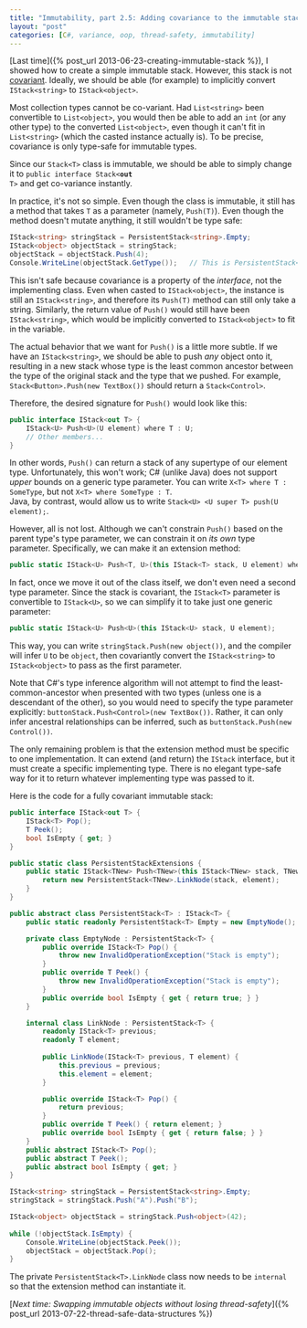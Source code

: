 ```yaml
---
title: "Immutability, part 2.5: Adding covariance to the immutable stack"
layout: "post"
categories: [C#, variance, oop, thread-safety, immutability]
---
```


[Last time]({% post_url 2013-06-23-creating-immutable-stack %}), I showed how to create a simple immutable stack.  However, this stack is not [covariant](http://msdn.microsoft.com/en-us/library/dd799517.aspx).  Ideally, we should be able (for example) to implicitly convert `IStack<string>` to `IStack<object>`.

Most collection types cannot be co-variant.  Had `List<string>` been convertible to `List<object>`, you would then be able to add an `int` (or any other type) to the converted `List<object>`, even though it can't fit in `List<string>` (which the casted instance actually is).  To be precise, covariance is only type-safe for immutable types.

Since our `Stack<T>` class is immutable, we should be able to simply change it to <code>public interface Stack&lt;<b>out </b>T></code> and get co-variance instantly.

In practice, it's not so simple.  Even though the class is immutable, it still has a method that takes `T` as a parameter (namely, `Push(T)`).  Even though the method doesn't mutate anything, it still wouldn't be type safe:

```csharp
IStack<string> stringStack = PersistentStack<string>.Empty;
IStack<object> objectStack = stringStack;
objectStack = objectStack.Push(4);
Console.WriteLine(objectStack.GetType());	// This is PersistentStack<string>
```

This isn't safe because covariance is a property of the _interface_, not the implementing class.  Even when casted to `IStack<object>`, the instance is still an `IStack<string>`, and therefore its `Push(T)` method can still only take a string.  Similarly, the return value of `Push()` would still have been `IStack<string>`, which would be implicitly converted to `IStack<object>` to fit in the variable.

The actual behavior that we want for `Push()` is a little more subtle.  If we have an `IStack<string>`, we should be able to push _any_ object onto it, resulting in a new stack whose type is the least common ancestor between the type of the original stack and the type that we pushed.  For example, `Stack<Button>.Push(new TextBox())` should return a `Stack<Control>`.  

Therefore, the desired signature for `Push()` would look like this:

```csharp
public interface IStack<out T> {
	IStack<U> Push<U>(U element) where T : U;
	// Other members...
}
```
In other words, `Push()` can return a stack of any supertype of our element type.  Unfortunately, this won't work; C# (unlike Java) does not support _upper_ bounds on a generic type parameter.  You can write `X<T> where T : SomeType`, but not `X<T> where SomeType : T`.  
Java, by contrast, would allow us to write `Stack<U> <U super T> push(U element);`.

However, all is not lost.  Although we can't constrain `Push()` based on the parent type's type parameter, we can constrain it on _its own_ type parameter.  Specifically, we can make it an extension method:

```csharp
public static IStack<U> Push<T, U>(this IStack<T> stack, U element) where T : U;
```

In fact, once we move it out of the class itself, we don't even need a second type parameter.  Since the stack is covariant, the `IStack<T>` parameter is convertible to `IStack<U>`, so we can simplify it to take just one generic parameter:

```csharp
public static IStack<U> Push<U>(this IStack<U> stack, U element);
```

This way, you can write `stringStack.Push(new object())`, and the compiler will infer `U` to be `object`, then covariantly convert the `IStack<string>` to `IStack<object>` to pass as the first parameter.

Note that C#'s type inference algorithm will not attempt to find the least-common-ancestor when presented with two types (unless one is a descendant of the other), so you would need to specify the type parameter explicitly: `buttonStack.Push<Control>(new TextBox())`.  Rather, it can only infer ancestral relationships can be inferred, such as `buttonStack.Push(new Control())`.

The only remaining problem is that the extension method must be specific to one implementation.  It can extend (and return) the `IStack` interface, but it must create a specific implementing type.  There is no elegant type-safe way for it to return whatever implementing type was passed to it.

Here is the code for a fully covariant immutable stack:

```csharp
public interface IStack<out T> {
	IStack<T> Pop();
	T Peek();
	bool IsEmpty { get; }
}

public static class PersistentStackExtensions {
	public static IStack<TNew> Push<TNew>(this IStack<TNew> stack, TNew element)  {
		return new PersistentStack<TNew>.LinkNode(stack, element);
	}
}

public abstract class PersistentStack<T> : IStack<T> {
	public static readonly PersistentStack<T> Empty = new EmptyNode();

	private class EmptyNode : PersistentStack<T> {
		public override IStack<T> Pop() {
			throw new InvalidOperationException("Stack is empty");
		}
		public override T Peek() { 
			throw new InvalidOperationException("Stack is empty");
		}
		public override bool IsEmpty { get { return true; } }
	}

	internal class LinkNode : PersistentStack<T> {
		readonly IStack<T> previous;
		readonly T element;
		
		public LinkNode(IStack<T> previous, T element) {
			this.previous = previous;
			this.element = element;
		}

		public override IStack<T> Pop() {
			return previous;
		}
		public override T Peek() { return element; }
		public override bool IsEmpty { get { return false; } }
	}
	public abstract IStack<T> Pop();
	public abstract T Peek();
	public abstract bool IsEmpty { get; }
}

IStack<string> stringStack = PersistentStack<string>.Empty;
stringStack = stringStack.Push("A").Push("B");

IStack<object> objectStack = stringStack.Push<object>(42);
	
while (!objectStack.IsEmpty) {
	Console.WriteLine(objectStack.Peek());
	objectStack = objectStack.Pop();
}
```

The private `PersistentStack<T>.LinkNode` class now needs to be `internal` so that the extension method can instantiate it.

[_Next time: Swapping immutable objects without losing thread-safety_]({% post_url 2013-07-22-thread-safe-data-structures %})